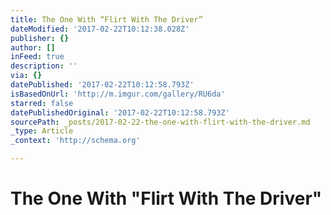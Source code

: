 ```yaml
---
title: The One With “Flirt With The Driver”
dateModified: '2017-02-22T10:12:38.028Z'
publisher: {}
author: []
inFeed: true
description: ''
via: {}
datePublished: '2017-02-22T10:12:58.793Z'
isBasedOnUrl: 'http://m.imgur.com/gallery/RU6da'
starred: false
datePublishedOriginal: '2017-02-22T10:12:58.793Z'
sourcePath: _posts/2017-02-22-the-one-with-flirt-with-the-driver.md
_type: Article
_context: 'http://schema.org'

---
```

# The One With "Flirt With The Driver"